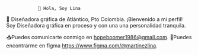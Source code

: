                 👋 Hola, Soy Lina 
👀 Diseñadora gráfica de Atlántico, Pto Colombia.
¡Bienvenido a mi perfil! Soy Diseñadora gráfica en proceso y con una una personalidad tranquila.

📥Puedes comunicarte conmigo en hopeboomer1986@gmail.com.
📱Puedes encontrarme en figma https://www.figma.com/@martinezlina.
